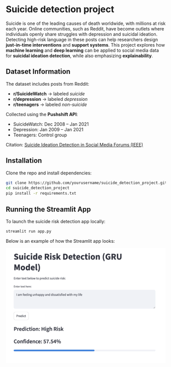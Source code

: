 # Suicide detection project

Suicide is one of the leading causes of death worldwide, with millions at risk each year. Online communities, such as Reddit, have become outlets where individuals openly share struggles with depression and suicidal ideation. Detecting high-risk language in these posts can help researchers design **just-in-time interventions** and **support systems**. This project explores how **machine learning** and **deep learning** can be applied to social media data for **suicidal ideation detection**, while also emphasizing **explainability**.

## Dataset Information

The dataset includes posts from Reddit:
- **r/SuicideWatch** → labeled *suicide*
- **r/depression** → labeled *depression*
- **r/teenagers** → labeled *non-suicide*

Collected using the **Pushshift API**:  
- SuicideWatch: Dec 2008 – Jan 2021  
- Depression: Jan 2009 – Jan 2021  
- Teenagers: Control group  

Citation: [Suicide Ideation Detection in Social Media Forums (IEEE)](https://ieeexplore.ieee.org/document/9591887)

## Installation
Clone the repo and install dependencies:  

```bash
git clone https://github.com/yourusername/suicide_detection_project.git
cd suicide_detection_project
pip install -r requirements.txt
```

## Running the Streamlit App

To launch the suicide risk detection app locally:

```bash
streamlit run app.py
```

Below is an example of how the Streamlit app looks:

![Streamlit App Example](assets/photo_1.png)

